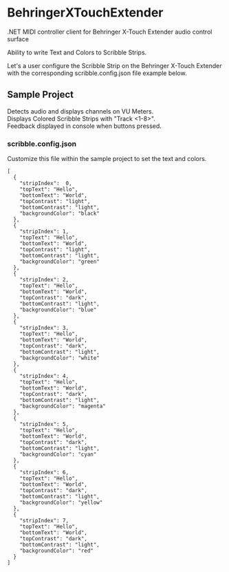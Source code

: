 # BehringerXTouchExtender
.NET MIDI controller client for Behringer X-Touch Extender audio control surface

Ability to write Text and Colors to Scribble Strips. 

Let's a user configure the Scribble Strip on the Behringer X-Touch Extender with the corresponding scribble.config.json file example below.

## Sample Project
Detects audio and displays channels on VU Meters.  
Displays Colored Scribble Strips with "Track <1-8>".  
Feedback displayed in console when buttons pressed. 

### scribble.config.json

Customize this file within the sample project to set the text and colors.

```
[
  {
    "stripIndex":  0,
    "topText": "Hello",
    "bottomText": "World",
    "topContrast": "light",
    "bottomContrast": "light",
    "backgroundColor": "black"
  },
  {
    "stripIndex": 1,
    "topText": "Hello",
    "bottomText": "World",
    "topContrast": "light",
    "bottomContrast": "light",
    "backgroundColor": "green"
  },
  {
    "stripIndex": 2,
    "topText": "Hello",
    "bottomText": "World",
    "topContrast": "dark",
    "bottomContrast": "light",
    "backgroundColor": "blue"
  },
  {
    "stripIndex": 3,
    "topText": "Hello",
    "bottomText": "World",
    "topContrast": "dark",
    "bottomContrast": "light",
    "backgroundColor": "white"
  },
  {
    "stripIndex": 4,
    "topText": "Hello",
    "bottomText": "World",
    "topContrast": "dark",
    "bottomContrast": "light",
    "backgroundColor": "magenta"
  },
  {
    "stripIndex": 5,
    "topText": "Hello",
    "bottomText": "World",
    "topContrast": "dark",
    "bottomContrast": "light",
    "backgroundColor": "cyan"
  },
  {
    "stripIndex": 6,
    "topText": "Hello",
    "bottomText": "World",
    "topContrast": "dark",
    "bottomContrast": "light",
    "backgroundColor": "yellow"
  },
  {
    "stripIndex": 7,
    "topText": "Hello",
    "bottomText": "World",
    "topContrast": "dark",
    "bottomContrast": "light",
    "backgroundColor": "red"
  }
] 
```
